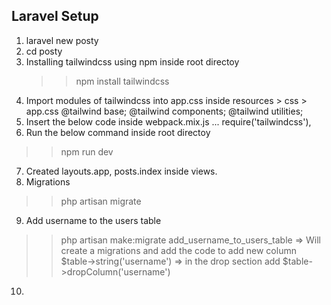 ## Laravel Setup 
1. laravel new posty
2. cd posty
3. Installing tailwindcss using npm inside root directoy
    >> npm install tailwindcss
4. Import modules of tailwindcss into app.css inside resources > css > app.css
    @tailwind base;
    @tailwind components;
    @tailwind utilities;
5. Insert the below code inside webpack.mix.js
    ...
    require('tailwindcss'),
6. Run the below command inside root directoy
>> npm run dev
7. Created layouts.app, posts.index inside views.
8. Migrations
>> php artisan migrate
9. Add username to the users table 
>> php artisan make:migrate add_username_to_users_table
=> Will create a migrations and add the code to add new column
$table->string('username')
=> in the drop section add 
$table->dropColumn('username')
10. 